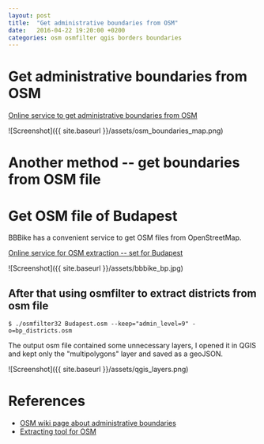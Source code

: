 ```yaml
---
layout: post
title:  "Get administrative boundaries from OSM"
date:   2016-04-22 19:20:00 +0200
categories: osm osmfilter qgis borders boundaries
---
```


# Get administrative boundaries from OSM

[Online service to get administrative boundaries from OSM][osm-boundaries-servise]

![Screenshot]({{ site.baseurl }}/assets/osm_boundaries_map.png)

# Another method -- get boundaries from OSM file

# Get OSM file of Budapest

BBBike has a convenient service to get OSM files from OpenStreetMap.

[Online service for OSM extraction -- set for Budapest][bbbike]

![Screenshot]({{ site.baseurl }}/assets/bbbike_bp.jpg)

## After that using osmfilter to extract districts from osm file

```
$ ./osmfilter32 Budapest.osm --keep="admin_level=9" -o=bp_districts.osm
```

The output osm file contained some unnecessary layers, I opened it in QGIS and kept only the "multipolygons" layer and saved as a geoJSON.

![Screenshot]({{ site.baseurl }}/assets/qgis_layers.png)

# References

* [OSM wiki page about administrative boundaries][osm-admin-boundaries-summary]
* [Extracting tool for OSM][osmfilter]

[osmfilter]: http://wiki.openstreetmap.org/wiki/Osmfilter
[osm-admin-boundaries-summary]: http://wiki.openstreetmap.org/wiki/Tag:boundary%3Dadministrative
[osm-boundaries-servise]: https://osm.wno-edv-service.de/boundaries/
[bbbike]: http://download.bbbike.org/osm/bbbike/Budapest/
